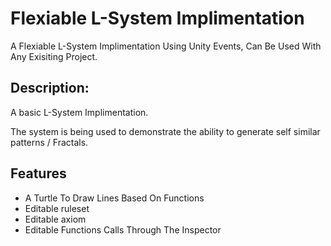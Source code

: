 
# Flexiable L-System Implimentation 
A Flexiable L-System Implimentation Using Unity Events, Can Be Used With Any Exisiting Project.
## Description:

A basic L-System Implimentation.

The system is being used to demonstrate the ability to generate self similar patterns / Fractals.



## Features

- A Turtle To Draw Lines Based On Functions
- Editable ruleset
- Editable axiom
- Editable Functions Calls Through The Inspector
